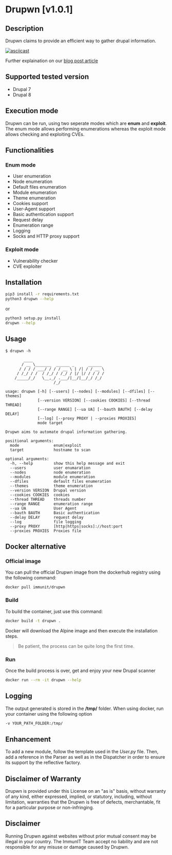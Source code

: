 # Drupwn [v1.0.1]

## Description

Drupwn claims to provide an efficient way to gather drupal information.

[![asciicast](https://asciinema.org/a/J6dQmUJVskyHV07iARITfoLan.svg)](https://asciinema.org/a/J6dQmUJVskyHV07iARITfoLan)

Further explaination on our [blog post article](https://www.immunit.ch/en/blog/2018/04/10/yet-another-drupal-scanner-drupwn-2/)

## Supported tested version

* Drupal 7
* Drupal 8

## Execution mode

Drupwn can be run, using two seperate modes which are **enum** and **exploit**.
The enum mode allows performing enumerations whereas the exploit mode allows checking and exploiting CVEs.

## Functionalities

### Enum mode

* User enumeration
* Node enumeration
* Default files enumeration
* Module enumeration
* Theme enumeration
* Cookies support
* User-Agent support
* Basic authentication support
* Request delay
* Enumeration range
* Logging
* Socks and HTTP proxy support

### Exploit mode

* Vulnerability checker
* CVE exploiter

## Installation

```bash
pip3 install -r requirements.txt
python3 drupwn --help
```

or

```bash
python3 setup.py install
drupwn --help
```

## Usage

```
$ drupwn -h

        ____
       / __ \_______  ______ _      ______
      / / / / ___/ / / / __ \ | /| / / __ \
     / /_/ / /  / /_/ / /_/ / |/ |/ / / / /
    /_____/_/   \__,_/ .___/|__/|__/_/ /_/
                     /_/

usage: drupwn [-h] [--users] [--nodes] [--modules] [--dfiles] [--themes]
              [--version VERSION] [--cookies COOKIES] [--thread THREAD]
              [--range RANGE] [--ua UA] [--bauth BAUTH] [--delay DELAY]
              [--log] [--proxy PROXY | --proxies PROXIES]
              mode target

Drupwn aims to automate drupal information gathering.

positional arguments:
  mode               enum|exploit
  target             hostname to scan

optional arguments:
  -h, --help         show this help message and exit
  --users            user enumaration
  --nodes            node enumeration
  --modules          module enumeration
  --dfiles           default files enumeration
  --themes           theme enumeration
  --version VERSION  Drupal version
  --cookies COOKIES  cookies
  --thread THREAD    threads number
  --range RANGE      enumeration range
  --ua UA            User Agent
  --bauth BAUTH      Basic authentication
  --delay DELAY      request delay
  --log              file logging
  --proxy PROXY      [http|https|socks]://host:port
  --proxies PROXIES  Proxies file
```

## Docker alternative

### Official image

You can pull the official Drupwn image from the dockerhub registry using the following command:

```
docker pull immunit/drupwn
```

### Build

To build the container, just use this command:

```bash
docker build -t drupwn .
```

Docker will download the Alpine image and then execute the installation steps.

> Be patient, the process can be quite long the first time.

### Run

Once the build process is over, get and enjoy your new Drupal scanner

```bash
docker run --rm -it drupwn --help
```

## Logging

The output generated is stored in the **/tmp/** folder.
When using docker, run your container using the following option

```bash
-v YOUR_PATH_FOLDER:/tmp/
```

## Enhancement

To add a new module, follow the template used in the *User.py* file.
Then, add a reference in the Parser as well as in the Dispatcher in order to ensure its support by the reflective factory.

## Disclaimer of Warranty

Drupwn is provided under this License on an "as is" basis, without warranty of any kind, either expressed, implied, or statutory, including, without limitation, warranties that the Drupwn is free of defects, merchantable, fit for a particular purpose or non-infringing.

## Disclaimer

Running Drupwn against websites without prior mutual consent may be illegal in your country. The ImmunIT Team accept no liability and are not responsible for any misuse or damage caused by Drupwn.
